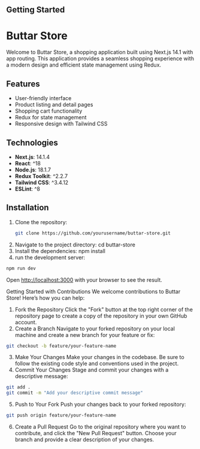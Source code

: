
## Getting Started
# Buttar Store

Welcome to Buttar Store, a shopping application built using Next.js 14.1 with app routing. This application provides a seamless shopping experience with a modern design and efficient state management using Redux.

## Features

- User-friendly interface
- Product listing and detail pages
- Shopping cart functionality
- Redux for state management
- Responsive design with Tailwind CSS

## Technologies

- **Next.js**: 14.1.4
- **React**: ^18
- **Node.js**: 18.1.7
- **Redux Toolkit**: ^2.2.7
- **Tailwind CSS**: ^3.4.12
- **ESLint**: ^8

## Installation

1. Clone the repository:
   ```bash
   git clone https://github.com/yourusername/buttar-store.git
2. Navigate to the project directory:
   cd buttar-store
3. Install the dependencies:
npm install
4. run the development server:

```bash
npm run dev

```

Open [http://localhost:3000](http://localhost:3000) with your browser to see the result.

Getting Started with Contributions
We welcome contributions to Buttar Store! Here’s how you can help:

1. Fork the Repository
Click the "Fork" button at the top right corner of the repository page to create a copy of the repository in your own GitHub account.
2. Create a Branch
Navigate to your forked repository on your local machine and create a new branch for your feature or fix:
```bash
git checkout -b feature/your-feature-name
```
3. Make Your Changes
Make your changes in the codebase. Be sure to follow the existing code style and conventions used in the project.
4. Commit Your Changes
Stage and commit your changes with a descriptive message:
```bash
git add .
git commit -m "Add your descriptive commit message"
```
5. Push to Your Fork
Push your changes back to your forked repository:
```bash
git push origin feature/your-feature-name
```
6. Create a Pull Request
Go to the original repository where you want to contribute, and click the "New Pull Request" button.
Choose your branch and provide a clear description of your changes.
